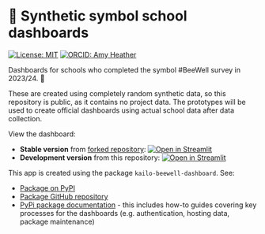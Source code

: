 # 🐝 Synthetic symbol school dashboards

[![License: MIT](https://img.shields.io/badge/License-MIT-yellow.svg)](https://opensource.org/licenses/MIT)
[![ORCID: Amy Heather](https://img.shields.io/badge/ORCID_Amy_Heather-0000--0002--6596--3479-brightgreen)](https://orcid.org/0000-0002-6596-3479)

Dashboards for schools who completed the symbol #BeeWell survey in 2023/24. 🏫

These are created using completely random synthetic data, so this repository is public, as it contains no project data. The prototypes will be used to create official dashboards using actual school data after data collection.

View the dashboard:
* **Stable version** from [forked repository](https://github.com/kailo-beewell/synthetic_standard_school_dashboard_stable_release): [![Open in Streamlit](https://static.streamlit.io/badges/streamlit_badge_black_white.svg)](https://synthetic-beewell-kailo-symbol-school-dashboard.streamlit.app/)
* **Development version** from this repository: [![Open in Streamlit](https://static.streamlit.io/badges/streamlit_badge_black_white.svg)](https://dev-synthetic-beewell-kailo-symbol-school-dashboard.streamlit.app/)

This app is created using the package `kailo-beewell-dashboard`. See:
* [Package on PyPI](https://pypi.org/project/kailo-beewell-dashboard/)
* [Package GitHub repository](https://github.com/kailo-beewell/kailo_beewell_dashboard_package)
* [PyPi package documentation](https://kailo-beewell-dashboard.readthedocs.io/en/latest/index.html) - this includes how-to guides covering key processes for the dashboards (e.g. authentication, hosting data, package maintenance)
